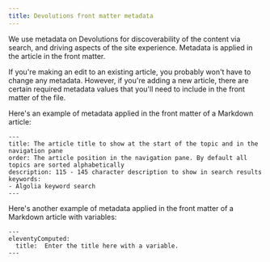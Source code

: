 ```yaml
---
title: Devolutions front matter metadata
---
```

We use metadata on Devolutions for discoverability of the content via search, and driving aspects of the site experience. Metadata is applied in the article in the front matter.  

If you're making an edit to an existing article, you probably won't have to change any metadata. However, if you're adding a new article, there are certain required metadata values that you'll need to include in the front matter of the file.  

Here's an example of metadata applied in the front matter of a Markdown article:  

```
---
title: The article title to show at the start of the topic and in the navigation pane
order: The article position in the navigation pane. By default all topics are sorted alphabetically
description: 115 - 145 character description to show in search results
keywords:
- Algolia keyword search
---
```

Here's another example of metadata applied in the front matter of a Markdown article with variables:  

```
---
eleventyComputed:
  title:  Enter the title here with a variable.
---
```